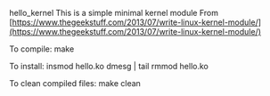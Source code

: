 hello_kernel
This is a simple minimal kernel module
From [https://www.thegeekstuff.com/2013/07/write-linux-kernel-module/](https://www.thegeekstuff.com/2013/07/write-linux-kernel-module/)

To compile:
 make

To install:
 insmod hello.ko
 dmesg | tail
 rmmod hello.ko

To clean compiled files:
 make clean

